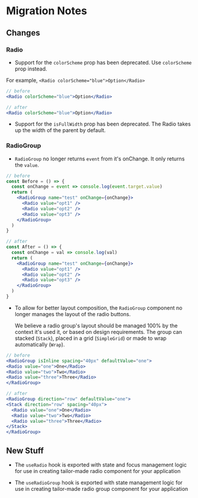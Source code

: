 # Migration Notes

## Changes

### Radio

- Support for the `colorScheme` prop has been deprecated. Use `colorScheme` prop
  instead.

For example, `<Radio colorScheme="blue">Option</Radio>`

```jsx
// before
<Radio colorScheme="blue">Option</Radio>

// after
<Radio colorScheme="blue">Option</Radio>
```

- Support for the `isFullWidth` prop has been deprecated. The Radio takes up the
  width of the parent by default.

### RadioGroup

- `RadioGroup` no longer returns `event` from it's onChange. It only returns the
  `value`.

```jsx
// before
const Before = () => {
  const onChange = event => console.log(event.target.value)
  return (
    <RadioGroup name="test" onChange={onChange}>
      <Radio value="opt1" />
      <Radio value="opt2" />
      <Radio value="opt3" />
    </RadioGroup>
  )
}

// after
const After = () => {
  const onChange = val => console.log(val)
  return (
    <RadioGroup name="test" onChange={onChange}>
      <Radio value="opt1" />
      <Radio value="opt2" />
      <Radio value="opt3" />
    </RadioGroup>
  )
}
```

- To allow for better layout composition, the `RadioGroup` component no longer
  manages the layout of the radio buttons.

  We believe a radio group's layout should be managed 100% by the context it's
  used it, or based on design requirements. The group can stacked (`Stack`),
  placed in a grid (`SimpleGrid`) or made to wrap automatically (`Wrap`).

```jsx
// before
<RadioGroup isInline spacing="40px" defaultValue="one">
<Radio value="one">One</Radio>
<Radio value="two">Two</Radio>
<Radio value="three">Three</Radio>
</RadioGroup>

// after
<RadioGroup direction="row" defaultValue="one">
<Stack direction="row" spacing="40px">
  <Radio value="one">One</Radio>
  <Radio value="two">Two</Radio>
  <Radio value="three">Three</Radio>
</Stack>
</RadioGroup>
```

## New Stuff

- The `useRadio` hook is exported with state and focus management logic for use
  in creating tailor-made radio component for your application

- The `useRadioGroup` hook is exported with state management logic for use in
  creating tailor-made radio group component for your application
